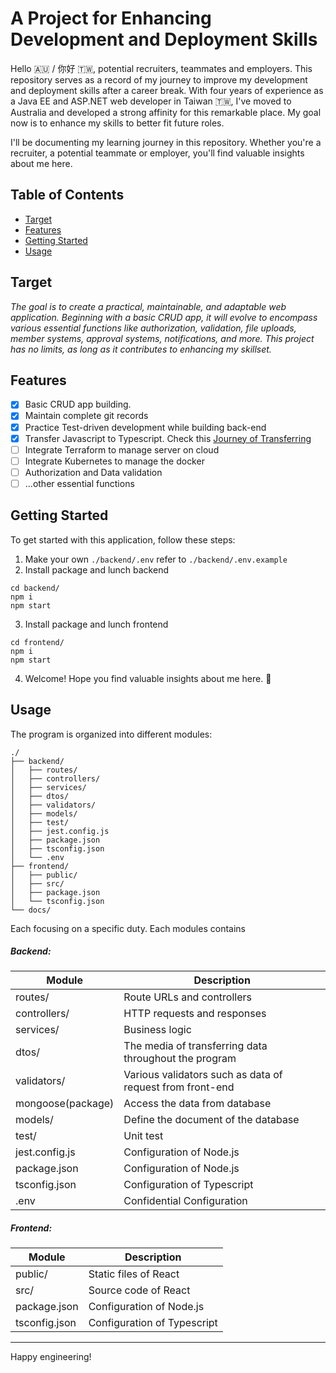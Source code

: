 # A Project for Enhancing Development and Deployment Skills

Hello 🇦🇺 / 你好 🇹🇼, potential recruiters, teammates and employers. This repository serves as a record of my journey to improve my development and deployment skills after a career break. With four years of experience as a Java EE and ASP.NET web developer in Taiwan 🇹🇼, I've moved to Australia and developed a strong affinity for this remarkable place. My goal now is to enhance my skills to better fit future roles.

I'll be documenting my learning journey in this repository. Whether you're a recruiter, a potential teammate or employer, you'll find valuable insights about me here.

## Table of Contents

- [Target](#target)
- [Features](#features)
- [Getting Started](#getting-started)
- [Usage](#usage)


## Target
*The goal is to create a practical, maintainable, and adaptable web application. Beginning with a basic CRUD app, it will evolve to encompass various essential functions like authorization, validation, file uploads, member systems, approval systems, notifications, and more. This project has no limits, as long as it contributes to enhancing my skillset.*

## Features

- [x] Basic CRUD app building.
- [x] Maintain complete git records
- [x] Practice Test-driven development while building back-end
- [x] Transfer Javascript to Typescript. Check this [Journey of Transferring](./docs/transfer-javascript-to-typescript.md)
- [ ] Integrate Terraform to manage server on cloud
- [ ] Integrate Kubernetes to manage the docker
- [ ] Authorization and Data validation
- [ ] ...other essential functions

## Getting Started

To get started with this application, follow these steps:


1. Make your own `./backend/.env` refer to `./backend/.env.example`
2. Install package and lunch backend
```shell
cd backend/
npm i 
npm start 
```
3. Install package and lunch frontend
```shell
cd frontend/
npm i 
npm start 
```
4. Welcome! Hope you find valuable insights about me here. 🧸

## Usage
The program is organized into different modules:

```console
./
├── backend/
│   ├── routes/
│   ├── controllers/
│   ├── services/
│   ├── dtos/
│   ├── validators/
│   ├── models/
│   ├── test/
│   ├── jest.config.js
│   ├── package.json
│   ├── tsconfig.json
│   └── .env
├── frontend/
│   ├── public/
│   ├── src/
│   ├── package.json
│   └── tsconfig.json
└── docs/
```
Each focusing on a specific duty. Each modules contains
##### Backend:
| Module | Description |
| --- | --- | 
| routes/ | Route URLs and controllers |
| controllers/ | HTTP requests and responses |
| services/ | Business logic |
| dtos/ | The media of transferring data throughout the program |
| validators/ | Various validators such as data of request from front-end |
| mongoose(package) | Access the data from database |
| models/ | Define the document of the database |
| test/ | Unit test |
| jest.config.js | Configuration of Node.js |
| package.json | Configuration of Node.js |
| tsconfig.json | Configuration of Typescript |
| .env | Confidential Configuration |
##### Frontend:
| Module | Description |
| --- | --- | 
| public/ | Static files of React |
| src/ | Source code of React |
| package.json | Configuration of Node.js |
| tsconfig.json | Configuration of Typescript |

---

Happy engineering!
